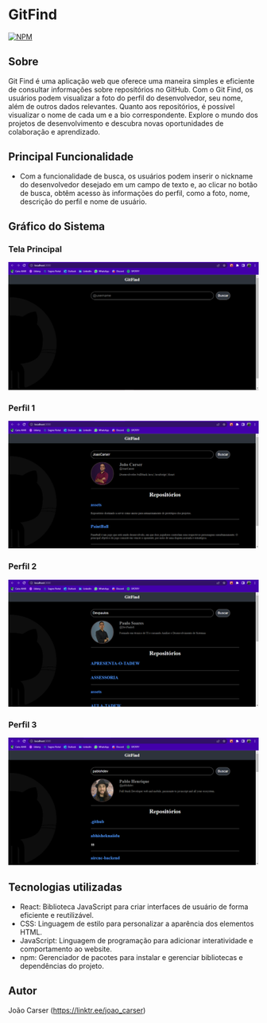# GitFind
[![NPM](https://img.shields.io/npm/l/react)](https://github.com/JoaoCarser/GitFind/blob/master/LICENSE)

## Sobre
Git Find é uma aplicação web que oferece uma maneira simples e eficiente de consultar informações sobre repositórios no GitHub. Com o Git Find, os usuários podem visualizar a foto do perfil do desenvolvedor, seu nome, além de outros dados relevantes. Quanto aos repositórios, é possível visualizar o nome de cada um e a bio correspondente. Explore o mundo dos projetos de desenvolvimento e descubra novas oportunidades de colaboração e aprendizado.

## Principal Funcionalidade
- Com a funcionalidade de busca, os usuários podem inserir o nickname do desenvolvedor desejado em um campo de texto e, ao clicar no botão de busca, obtêm acesso às informações do perfil, como a foto, nome, descrição do perfil e nome de usuário.

## Gráfico do Sistema
### Tela Principal
![Tela Principal](https://raw.githubusercontent.com/JoaoCarser/assets/main/GitFind/Principal.png)
### Perfil 1
![Perfil 1](https://raw.githubusercontent.com/JoaoCarser/assets/main/GitFind/ex_1.png)
### Perfil 2
![Perfil 2](https://raw.githubusercontent.com/JoaoCarser/assets/main/GitFind/ex_2.png)
### Perfil 3
![Perfil 3](https://raw.githubusercontent.com/JoaoCarser/assets/main/GitFind/ex_3.png)


## Tecnologias utilizadas
- React: Biblioteca JavaScript para criar interfaces de usuário de forma eficiente e reutilizável.
- CSS: Linguagem de estilo para personalizar a aparência dos elementos HTML.
- JavaScript: Linguagem de programação para adicionar interatividade e comportamento ao website.
- npm: Gerenciador de pacotes para instalar e gerenciar bibliotecas e dependências do projeto.

## Autor
João Carser (https://linktr.ee/joao_carser)
